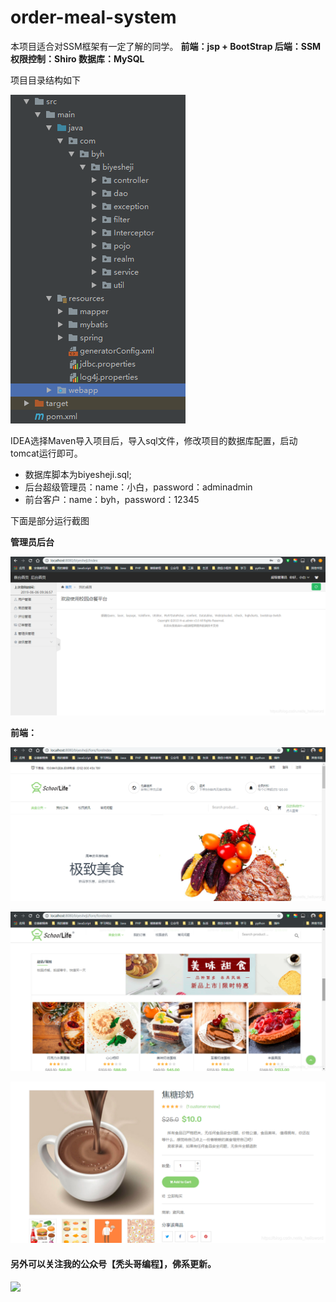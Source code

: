 # order-meal-system
本项目适合对SSM框架有一定了解的同学。
**前端：jsp + BootStrap
后端：SSM
权限控制：Shiro
数据库：MySQL**

项目目录结构如下

![在这里插入图片描述](README.assets/20190606111408718.png)

IDEA选择Maven导入项目后，导入sql文件，修改项目的数据库配置，启动tomcat运行即可。

- 数据库脚本为biyesheji.sql;
- 后台超级管理员：name：小白，password：adminadmin
- 前台客户：name：byh，password：12345

下面是部分运行截图

**管理员后台**

![管理员后台](README.assets/20190606111542150.png)

**前端：**

![在这里插入图片描述](README.assets/20190606111552627.png)



![在这里插入图片描述](README.assets/20190606111643213.png)



![在这里插入图片描述](README.assets/20190606111659521.png)

#### 另外可以关注我的公众号【秃头哥编程】，佛系更新。

<img src="https://i.ibb.co/5K4Ty8B/image.webp">